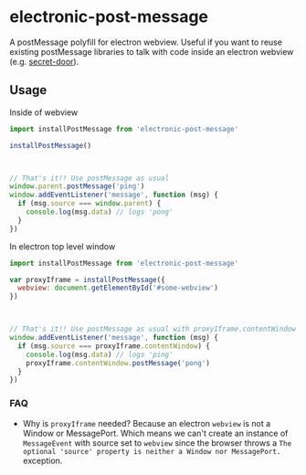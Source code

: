 # electronic-post-message

A postMessage polyfill for electron webview. Useful if you want to reuse existing postMessage libraries to talk with code inside an electron webview (e.g. [secret-door](https://github.com/QubitProducts/secret-door)).

## Usage

Inside of webview

```js
import installPostMessage from 'electronic-post-message'

installPostMessage()



// That's it!! Use postMessage as usual
window.parent.postMessage('ping')
window.addEventListener('message', function (msg) {
  if (msg.source === window.parent) {
    console.log(msg.data) // logs 'pong'
  }
})
```

In electron top level window

```js
import installPostMessage from 'electronic-post-message'

var proxyIframe = installPostMessage({
  webview: document.getElementById('#some-webview')
})



// That's it!! Use postMessage as usual with proxyIframe.contentWindow as target
window.addEventListener('message', function (msg) {
  if (msg.source === proxyIframe.contentWindow) {
    console.log(msg.data) // logs 'ping'
    proxyIframe.contentWindow.postMessage('pong')
  }
})
```

### FAQ

* Why is `proxyIframe` needed? Because an electron `webview` is not a Window or MessagePort. Which means we can't create an instance of `MessageEvent` with source set to `webview` since the browser throws a `The optional 'source' property is neither a Window nor MessagePort.` exception.
